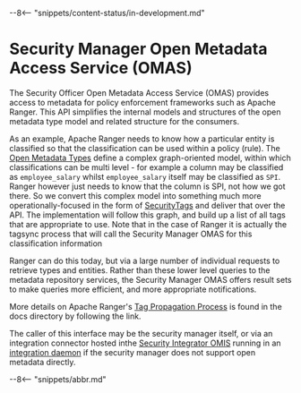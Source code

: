 <!-- SPDX-License-Identifier: CC-BY-4.0 -->
<!-- Copyright Contributors to the Egeria project. -->

--8<-- "snippets/content-status/in-development.md"

# Security Manager Open Metadata Access Service (OMAS)

The Security Officer Open Metadata Access Service (OMAS) provides access to metadata for policy enforcement frameworks such as Apache Ranger.  This API simplifies the internal models and structures of the open metadata type model and related structure for the consumers.

As an example, Apache Ranger needs to know how a particular entity is classified so that the classification can be used within a policy (rule). The [Open Metadata Types](/types) define a complex graph-oriented model, within which classifications can be multi level - for example a column may be classified as `employee_salary` whilst `employee_salary` itself may be classified as `SPI`. Ranger however just needs to know that the column is SPI, not how we got there. So we convert this complex model into something much more operationally-focused in the form of [SecurityTags](/types/4/0423-Security-Definitions) and deliver that over the API. The implementation will follow this graph, and build up a list of all tags that are appropriate to use. Note that in the case of Ranger it is actually the tagsync process that will call the Security Manager OMAS for this classification information

Ranger can do this today, but via a large number of individual requests to retrieve types and entities. Rather than these lower level queries to the metadata repository services, the Security Manager OMAS offers result sets to make queries more efficient, and more appropriate notifications.

More details on Apache Ranger's [Tag Propagation Process](../security-manager/TagPropogation/TagPropogation.md) is found in the docs directory by following the link.


The caller of this interface may be the security manager itself, or via an integration connector hosted inthe [Security Integrator OMIS](/services/omis/security-integrator) running in an [integration daemon](/concepts/integration-daemon) if the security manager does not support open metadata directly.



--8<-- "snippets/abbr.md"
